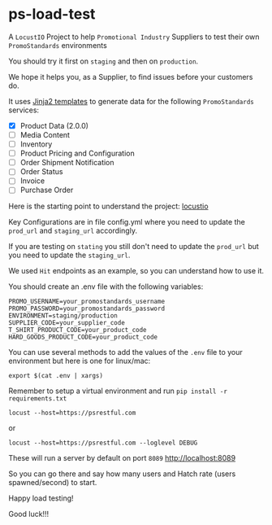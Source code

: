 # ps-load-test

A `LocustIO` Project to help `Promotional Industry` Suppliers to test their own `PromoStandards` environments

You should try it first on `staging` and then on `production`.

We hope it helps you, as a Supplier, to find issues before your customers do.

It uses [Jinja2 templates](https://jinja.palletsprojects.com/en/3.1.x/) to generate data for the following `PromoStandards` services:
- [x] Product Data (2.0.0)
- [ ] Media Content
- [ ] Inventory
- [ ] Product Pricing and Configuration
- [ ] Order Shipment Notification
- [ ] Order Status
- [ ] Invoice
- [ ] Purchase Order

Here is the starting point to understand the project: [locustio](https://locust.io/)

Key Configurations are in file config.yml where you need to update the `prod_url` and `staging_url` accordingly.

If you are testing on `stating` you still don't need to update the `prod_url` but you need to update the `staging_url`.

We used `Hit` endpoints as an example, so you can understand how to use it.

You should create an .env file with the following variables:

```shell
PROMO_USERNAME=your_promostandards_username
PROMO_PASSWORD=your_promostandards_password
ENVIRONMENT=staging/production
SUPPLIER_CODE=your_supplier_code
T_SHIRT_PRODUCT_CODE=your_product_code
HARD_GOODS_PRODUCT_CODE=your_product_code
```

You can use several methods to add the values of the `.env` file to your environment but here is one for linux/mac:

```shell
export $(cat .env | xargs)
```

Remember to setup a virtual environment and run `pip install -r requirements.txt`

```shell
locust --host=https://psrestful.com
```

or 

```shell
locust --host=https://psrestful.com --loglevel DEBUG
```

These will run a server by default on port `8089` [http://localhost:8089](http://localhost:8089)

So you can go there and say how many users and Hatch rate (users spawned/second)
to start.


Happy load testing!

Good luck!!!

